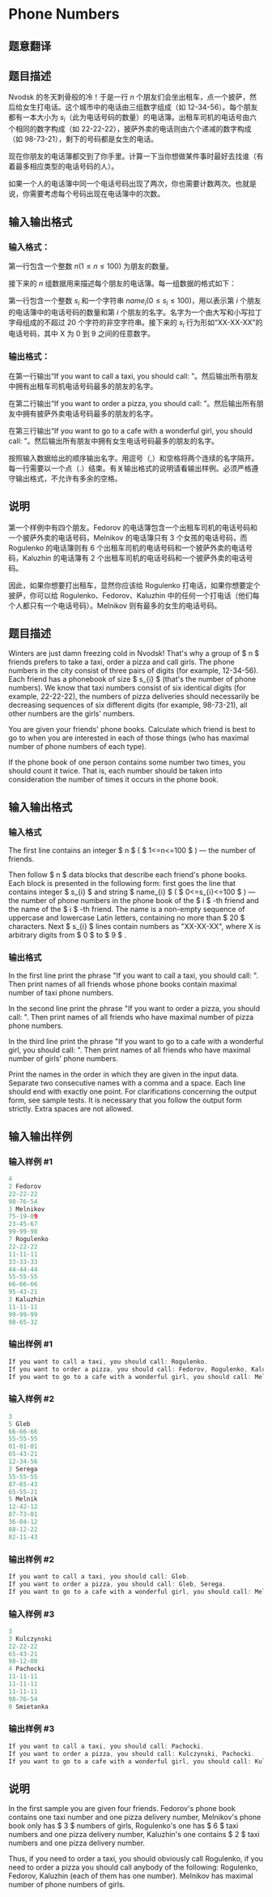 # Phone Numbers

## 题意翻译

## 题目描述

Nvodsk 的冬天刺骨般的冷！于是一行 $n$ 个朋友们会坐出租车，点一个披萨，然后给女生打电话。这个城市中的电话由三组数字组成（如 12-34-56）。每个朋友都有一本大小为 $s_{i}$（此为电话号码的数量）的电话簿。出租车司机的电话号由六个相同的数字构成（如 22-22-22），披萨外卖的电话则由六个递减的数字构成（如 98-73-21），剩下的号码都是女生的电话。

现在你朋友的电话簿都交到了你手里。计算一下当你想做某件事时最好去找谁（有着最多相应类型的电话号码的人）。

如果一个人的电话簿中同一个电话号码出现了两次，你也需要计数两次。也就是说，你需要考虑每个号码出现在电话簿中的次数。

## 输入输出格式

### 输入格式：

第一行包含一个整数 $n$($1\le n\le 100$) 为朋友的数量。

接下来的 $n$ 组数据用来描述每个朋友的电话簿。每一组数据的格式如下：

第一行包含一个整数 $s_{i}$ 和一个字符串 $name_{i}$($0\le s_{i}\le 100$)，用以表示第 $i$ 个朋友的电话簿中的电话号码的数量和第 $i$ 个朋友的名字。名字为一个由大写和小写拉丁字母组成的不超过 20 个字符的非空字符串。接下来的 $s_{i}$ 行为形如“XX-XX-XX”的电话号码，其中 X 为 $0$ 到 $9$ 之间的任意数字。

### 输出格式：

在第一行输出“If you want to call a taxi, you should call: ”。然后输出所有朋友中拥有出租车司机电话号码最多的朋友的名字。

在第二行输出“If you want to order a pizza, you should call: ”。然后输出所有朋友中拥有披萨外卖电话号码最多的朋友的名字。

在第三行输出“If you want to go to a cafe with a wonderful girl, you should call: ”。然后输出所有朋友中拥有女生电话号码最多的朋友的名字。

按照输入数据给出的顺序输出名字。用逗号（,）和空格将两个连续的名字隔开。每一行需要以一个点（.）结束。有关输出格式的说明请看输出样例。必须严格遵守输出格式，不允许有多余的空格。

## 说明

第一个样例中有四个朋友。Fedorov 的电话簿包含一个出租车司机的电话号码和一个披萨外卖的电话号码，Melnikov 的电话簿只有 $3$ 个女孩的电话号码，而Rogulenko 的电话簿则有 $6$ 个出租车司机的电话号码和一个披萨外卖的电话号码，Kaluzhin 的电话簿有 $2$ 个出租车司机的电话号码和一个披萨外卖的电话号码。

因此，如果你想要打出租车，显然你应该给 Rogulenko 打电话，如果你想要定个披萨，你可以给 Rogulenko、Fedorov、Kaluzhin 中的任何一个打电话（他们每个人都只有一个电话号码）。Melnikov 则有最多的女生的电话号码。

## 题目描述

Winters are just damn freezing cold in Nvodsk! That's why a group of $ n $ friends prefers to take a taxi, order a pizza and call girls. The phone numbers in the city consist of three pairs of digits (for example, 12-34-56). Each friend has a phonebook of size $ s_{i} $ (that's the number of phone numbers). We know that taxi numbers consist of six identical digits (for example, 22-22-22), the numbers of pizza deliveries should necessarily be decreasing sequences of six different digits (for example, 98-73-21), all other numbers are the girls' numbers.

You are given your friends' phone books. Calculate which friend is best to go to when you are interested in each of those things (who has maximal number of phone numbers of each type).

If the phone book of one person contains some number two times, you should count it twice. That is, each number should be taken into consideration the number of times it occurs in the phone book.

## 输入输出格式

### 输入格式

The first line contains an integer $ n $ ( $ 1<=n<=100 $ ) — the number of friends.

Then follow $ n $ data blocks that describe each friend's phone books. Each block is presented in the following form: first goes the line that contains integer $ s_{i} $ and string $ name_{i} $ ( $ 0<=s_{i}<=100 $ ) — the number of phone numbers in the phone book of the $ i $ -th friend and the name of the $ i $ -th friend. The name is a non-empty sequence of uppercase and lowercase Latin letters, containing no more than $ 20 $ characters. Next $ s_{i} $ lines contain numbers as "XX-XX-XX", where X is arbitrary digits from $ 0 $ to $ 9 $ .

### 输出格式

In the first line print the phrase "If you want to call a taxi, you should call: ". Then print names of all friends whose phone books contain maximal number of taxi phone numbers.

In the second line print the phrase "If you want to order a pizza, you should call: ". Then print names of all friends who have maximal number of pizza phone numbers.

In the third line print the phrase "If you want to go to a cafe with a wonderful girl, you should call: ". Then print names of all friends who have maximal number of girls' phone numbers.

Print the names in the order in which they are given in the input data. Separate two consecutive names with a comma and a space. Each line should end with exactly one point. For clarifications concerning the output form, see sample tests. It is necessary that you follow the output form strictly. Extra spaces are not allowed.

## 输入输出样例

### 输入样例 #1

```cpp
4
2 Fedorov
22-22-22
98-76-54
3 Melnikov
75-19-09
23-45-67
99-99-98
7 Rogulenko
22-22-22
11-11-11
33-33-33
44-44-44
55-55-55
66-66-66
95-43-21
3 Kaluzhin
11-11-11
99-99-99
98-65-32

```
### 输出样例 #1

```cpp
If you want to call a taxi, you should call: Rogulenko.
If you want to order a pizza, you should call: Fedorov, Rogulenko, Kaluzhin.
If you want to go to a cafe with a wonderful girl, you should call: Melnikov.

```
### 输入样例 #2

```cpp
3
5 Gleb
66-66-66
55-55-55
01-01-01
65-43-21
12-34-56
3 Serega
55-55-55
87-65-43
65-55-21
5 Melnik
12-42-12
87-73-01
36-04-12
88-12-22
82-11-43

```
### 输出样例 #2

```cpp
If you want to call a taxi, you should call: Gleb.
If you want to order a pizza, you should call: Gleb, Serega.
If you want to go to a cafe with a wonderful girl, you should call: Melnik.

```
### 输入样例 #3

```cpp
3
3 Kulczynski
22-22-22
65-43-21
98-12-00
4 Pachocki
11-11-11
11-11-11
11-11-11
98-76-54
0 Smietanka

```
### 输出样例 #3

```cpp
If you want to call a taxi, you should call: Pachocki.
If you want to order a pizza, you should call: Kulczynski, Pachocki.
If you want to go to a cafe with a wonderful girl, you should call: Kulczynski.

```
## 说明

In the first sample you are given four friends. Fedorov's phone book contains one taxi number and one pizza delivery number, Melnikov's phone book only has $ 3 $ numbers of girls, Rogulenko's one has $ 6 $ taxi numbers and one pizza delivery number, Kaluzhin's one contains $ 2 $ taxi numbers and one pizza delivery number.

Thus, if you need to order a taxi, you should obviously call Rogulenko, if you need to order a pizza you should call anybody of the following: Rogulenko, Fedorov, Kaluzhin (each of them has one number). Melnikov has maximal number of phone numbers of girls.

